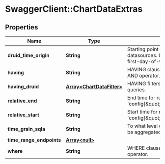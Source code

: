 # SwaggerClient::ChartDataExtras

## Properties
Name | Type | Description | Notes
------------ | ------------- | ------------- | -------------
**druid_time_origin** | **String** | Starting point for time grain counting on legacy Druid datasources. Used to change e.g. Monday/Sunday first-day-of-week. | [optional] 
**having** | **String** | HAVING clause to be added to aggregate queries using AND operator. | [optional] 
**having_druid** | [**Array&lt;ChartDataFilter&gt;**](ChartDataFilter.md) | HAVING filters to be added to legacy Druid datasource queries. | [optional] 
**relative_end** | **String** | End time for relative time deltas. Default: &#x60;config[\&quot;DEFAULT_RELATIVE_START_TIME\&quot;]&#x60; | [optional] 
**relative_start** | **String** | Start time for relative time deltas. Default: &#x60;config[\&quot;DEFAULT_RELATIVE_START_TIME\&quot;]&#x60; | [optional] 
**time_grain_sqla** | **String** | To what level of granularity should the temporal column be aggregated. Supports [ISO 8601](https://en.wikipedia.org/wiki/ISO_8601#Durations) durations. | [optional] 
**time_range_endpoints** | [**Array&lt;null&gt;**](.md) |  | [optional] 
**where** | **String** | WHERE clause to be added to queries using AND operator. | [optional] 

